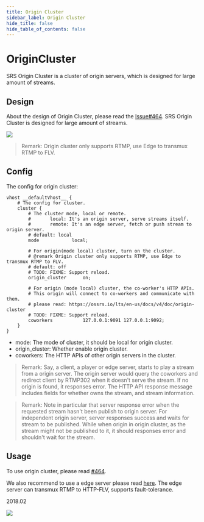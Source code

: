```yaml
---
title: Origin Cluster
sidebar_label: Origin Cluster
hide_title: false
hide_table_of_contents: false
---
```


# OriginCluster

SRS Origin Cluster is a cluster of origin servers, which is designed for large amount of streams.

## Design

About the design of Origin Cluster, please read the [Issue#464](https://github.com/ossrs/srs/issues/464#issuecomment-306082751).
SRS Origin Cluster is designed for large amount of streams.

![](/img/doc-advanced-guides-origin-cluster-001.png)

> Remark: Origin cluster only supports RTMP, use Edge to transmux RTMP to FLV.

## Config

The config for origin cluster:

```
vhost __defaultVhost__ {
    # The config for cluster.
    cluster {
        # The cluster mode, local or remote.
        #       local: It's an origin server, serve streams itself.
        #       remote: It's an edge server, fetch or push stream to origin server.
        # default: local
        mode            local;

        # For origin(mode local) cluster, turn on the cluster.
        # @remark Origin cluster only supports RTMP, use Edge to transmux RTMP to FLV.
        # default: off
        # TODO: FIXME: Support reload.
        origin_cluster      on;

        # For origin (mode local) cluster, the co-worker's HTTP APIs.
        # This origin will connect to co-workers and communicate with them.
        # please read: https://ossrs.io/lts/en-us/docs/v4/doc/origin-cluster
        # TODO: FIXME: Support reload.
        coworkers           127.0.0.1:9091 127.0.0.1:9092;
    }
}
```

* mode: The mode of cluster, it should be local for origin cluster.
* origin_cluster: Whether enable origin cluster.
* coworkers: The HTTP APIs of other origin servers in the cluster. 

> Remark: Say, a client, a player or edge server, starts to play a stream from a origin server. The origin server would query the coworkers and redirect client by RTMP302 when it doesn't serve the stream. If no origin is found, it responses error. The HTTP API response message includes fields for whether owns the stream, and stream information. 

> Remark: Note in particular that server response error when the requested stream hasn't been publish to origin server. For independent origin server, server responses success and waits for stream to be published. While when origin in origin cluster, as the stream might not be published to it, it should responses error and shouldn't wait for the stream.

## Usage

To use origin cluster, please read [#464](https://github.com/ossrs/srs/issues/464#issuecomment-366169487).

We also recommend to use a edge server please read [here](https://github.com/ossrs/srs/issues/464#issuecomment-366169962). The edge server can transmux RTMP to HTTP-FLV, supports fault-tolerance.

2018.02

![](https://ossrs.io/gif/v1/sls.gif?site=ossrs.io&path=/lts/doc/en/v6/origin-cluster)


